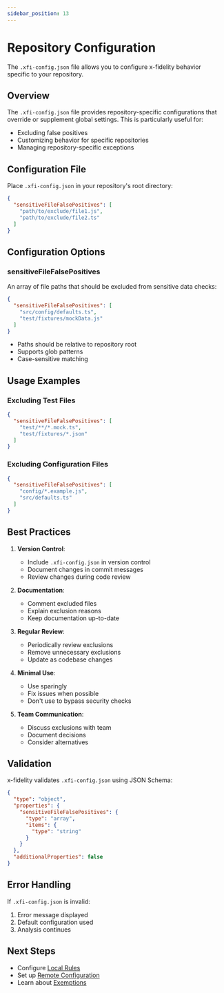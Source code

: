 ```yaml
---
sidebar_position: 13
---
```


# Repository Configuration

The `.xfi-config.json` file allows you to configure x-fidelity behavior specific to your repository.

## Overview

The `.xfi-config.json` file provides repository-specific configurations that override or supplement global settings. This is particularly useful for:
- Excluding false positives
- Customizing behavior for specific repositories
- Managing repository-specific exceptions

## Configuration File

Place `.xfi-config.json` in your repository's root directory:

```json
{
  "sensitiveFileFalsePositives": [
    "path/to/exclude/file1.js",
    "path/to/exclude/file2.ts"
  ]
}
```

## Configuration Options

### sensitiveFileFalsePositives

An array of file paths that should be excluded from sensitive data checks:

```json
{
  "sensitiveFileFalsePositives": [
    "src/config/defaults.ts",
    "test/fixtures/mockData.js"
  ]
}
```

- Paths should be relative to repository root
- Supports glob patterns
- Case-sensitive matching

## Usage Examples

### Excluding Test Files

```json
{
  "sensitiveFileFalsePositives": [
    "test/**/*.mock.ts",
    "test/fixtures/*.json"
  ]
}
```

### Excluding Configuration Files

```json
{
  "sensitiveFileFalsePositives": [
    "config/*.example.js",
    "src/defaults.ts"
  ]
}
```

## Best Practices

1. **Version Control**:
   - Include `.xfi-config.json` in version control
   - Document changes in commit messages
   - Review changes during code review

2. **Documentation**:
   - Comment excluded files
   - Explain exclusion reasons
   - Keep documentation up-to-date

3. **Regular Review**:
   - Periodically review exclusions
   - Remove unnecessary exclusions
   - Update as codebase changes

4. **Minimal Use**:
   - Use sparingly
   - Fix issues when possible
   - Don't use to bypass security checks

5. **Team Communication**:
   - Discuss exclusions with team
   - Document decisions
   - Consider alternatives

## Validation

x-fidelity validates `.xfi-config.json` using JSON Schema:

```json
{
  "type": "object",
  "properties": {
    "sensitiveFileFalsePositives": {
      "type": "array",
      "items": {
        "type": "string"
      }
    }
  },
  "additionalProperties": false
}
```

## Error Handling

If `.xfi-config.json` is invalid:
1. Error message displayed
2. Default configuration used
3. Analysis continues

## Next Steps

- Configure [Local Rules](local-config)
- Set up [Remote Configuration](remote-config)
- Learn about [Exemptions](exemptions)
